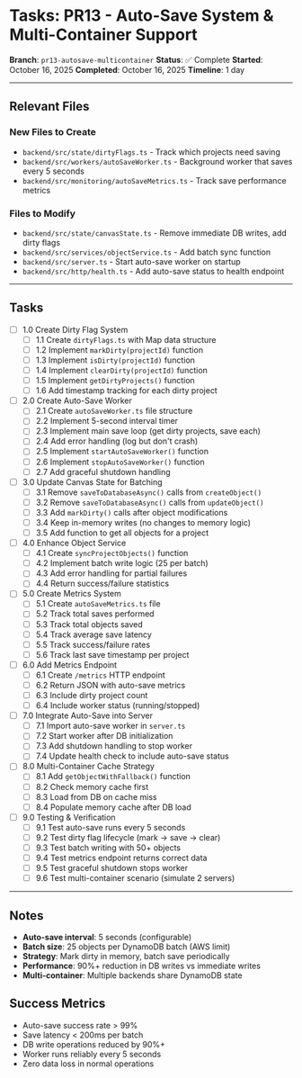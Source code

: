 # Tasks: PR13 - Auto-Save System & Multi-Container Support

**Branch**: `pr13-autosave-multicontainer`
**Status**: ✅ Complete
**Started**: October 16, 2025
**Completed**: October 16, 2025
**Timeline**: 1 day

---

## Relevant Files

### New Files to Create
- `backend/src/state/dirtyFlags.ts` - Track which projects need saving
- `backend/src/workers/autoSaveWorker.ts` - Background worker that saves every 5 seconds
- `backend/src/monitoring/autoSaveMetrics.ts` - Track save performance metrics

### Files to Modify
- `backend/src/state/canvasState.ts` - Remove immediate DB writes, add dirty flags
- `backend/src/services/objectService.ts` - Add batch sync function
- `backend/src/server.ts` - Start auto-save worker on startup
- `backend/src/http/health.ts` - Add auto-save status to health endpoint

---

## Tasks

- [ ] 1.0 Create Dirty Flag System
  - [ ] 1.1 Create `dirtyFlags.ts` with Map data structure
  - [ ] 1.2 Implement `markDirty(projectId)` function
  - [ ] 1.3 Implement `isDirty(projectId)` function
  - [ ] 1.4 Implement `clearDirty(projectId)` function
  - [ ] 1.5 Implement `getDirtyProjects()` function
  - [ ] 1.6 Add timestamp tracking for each dirty project

- [ ] 2.0 Create Auto-Save Worker
  - [ ] 2.1 Create `autoSaveWorker.ts` file structure
  - [ ] 2.2 Implement 5-second interval timer
  - [ ] 2.3 Implement main save loop (get dirty projects, save each)
  - [ ] 2.4 Add error handling (log but don't crash)
  - [ ] 2.5 Implement `startAutoSaveWorker()` function
  - [ ] 2.6 Implement `stopAutoSaveWorker()` function
  - [ ] 2.7 Add graceful shutdown handling

- [ ] 3.0 Update Canvas State for Batching
  - [ ] 3.1 Remove `saveToDatabaseAsync()` calls from `createObject()`
  - [ ] 3.2 Remove `saveToDatabaseAsync()` calls from `updateObject()`
  - [ ] 3.3 Add `markDirty()` calls after object modifications
  - [ ] 3.4 Keep in-memory writes (no changes to memory logic)
  - [ ] 3.5 Add function to get all objects for a project

- [ ] 4.0 Enhance Object Service
  - [ ] 4.1 Create `syncProjectObjects()` function
  - [ ] 4.2 Implement batch write logic (25 per batch)
  - [ ] 4.3 Add error handling for partial failures
  - [ ] 4.4 Return success/failure statistics

- [ ] 5.0 Create Metrics System
  - [ ] 5.1 Create `autoSaveMetrics.ts` file
  - [ ] 5.2 Track total saves performed
  - [ ] 5.3 Track total objects saved
  - [ ] 5.4 Track average save latency
  - [ ] 5.5 Track success/failure rates
  - [ ] 5.6 Track last save timestamp per project

- [ ] 6.0 Add Metrics Endpoint
  - [ ] 6.1 Create `/metrics` HTTP endpoint
  - [ ] 6.2 Return JSON with auto-save metrics
  - [ ] 6.3 Include dirty project count
  - [ ] 6.4 Include worker status (running/stopped)

- [ ] 7.0 Integrate Auto-Save into Server
  - [ ] 7.1 Import auto-save worker in `server.ts`
  - [ ] 7.2 Start worker after DB initialization
  - [ ] 7.3 Add shutdown handling to stop worker
  - [ ] 7.4 Update health check to include auto-save status

- [ ] 8.0 Multi-Container Cache Strategy
  - [ ] 8.1 Add `getObjectWithFallback()` function
  - [ ] 8.2 Check memory cache first
  - [ ] 8.3 Load from DB on cache miss
  - [ ] 8.4 Populate memory cache after DB load

- [ ] 9.0 Testing & Verification
  - [ ] 9.1 Test auto-save runs every 5 seconds
  - [ ] 9.2 Test dirty flag lifecycle (mark → save → clear)
  - [ ] 9.3 Test batch writing with 50+ objects
  - [ ] 9.4 Test metrics endpoint returns correct data
  - [ ] 9.5 Test graceful shutdown stops worker
  - [ ] 9.6 Test multi-container scenario (simulate 2 servers)

---

## Notes

- **Auto-save interval**: 5 seconds (configurable)
- **Batch size**: 25 objects per DynamoDB batch (AWS limit)
- **Strategy**: Mark dirty in memory, batch save periodically
- **Performance**: 90%+ reduction in DB writes vs immediate writes
- **Multi-container**: Multiple backends share DynamoDB state

## Success Metrics

- Auto-save success rate > 99%
- Save latency < 200ms per batch
- DB write operations reduced by 90%+
- Worker runs reliably every 5 seconds
- Zero data loss in normal operations

